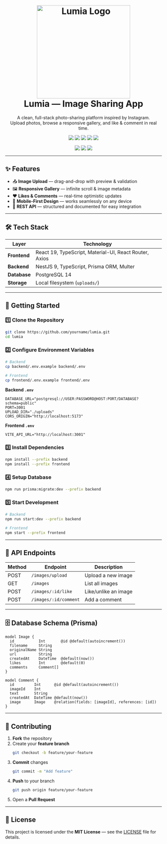 <h1 align="center">
  <img width="300" height="300" alt="Lumia Logo" src="https://github.com/user-attachments/assets/cea168b5-247e-46c7-a645-c8a91cef2ef5" />
  <br/>
  <b>Lumia — Image Sharing App</b>
</h1>

<p align="center">
  A clean, full-stack photo-sharing platform inspired by Instagram.<br/>
  Upload photos, browse a responsive gallery, and like & comment in real time.
</p>

<p align="center">
  <img src="https://img.shields.io/badge/React-19-61DAFB?logo=react&logoColor=black" />
  <img src="https://img.shields.io/badge/NestJS-9-E0234E?logo=nestjs&logoColor=white" />
  <img src="https://img.shields.io/badge/Prisma-ORM-2D3748?logo=prisma" />
  <img src="https://img.shields.io/badge/PostgreSQL-14-336791?logo=postgresql" />
  <img src="https://img.shields.io/badge/Material--UI-007FFF?logo=mui&logoColor=white" />
</p>

<p align="center">
  <img src="https://img.shields.io/github/license/yourname/lumia" />
  <img src="https://img.shields.io/github/issues/yourname/lumia" />
  <img src="https://img.shields.io/github/issues-pr/yourname/lumia" />
</p>

---

## ✨ Features

- 📤 **Image Upload** — drag-and-drop with preview & validation  
- 🖼 **Responsive Gallery** — infinite scroll & image metadata  
- ❤️ **Likes & Comments** — real-time optimistic updates  
- 📱 **Mobile-First Design** — works seamlessly on any device  
- 🔌 **REST API** — structured and documented for easy integration  

---

## 🛠 Tech Stack

| Layer     | Technology |
|-----------|------------|
| **Frontend** | React 19, TypeScript, Material-UI, React Router, Axios |
| **Backend**  | NestJS 9, TypeScript, Prisma ORM, Multer |
| **Database** | PostgreSQL 14 |
| **Storage**  | Local filesystem (`uploads/`) |

---

## 🚀 Getting Started

### 1️⃣ Clone the Repository
```bash
git clone https://github.com/yourname/lumia.git
cd lumia
```

### 2️⃣ Configure Environment Variables
```bash
# Backend
cp backend/.env.example backend/.env

# Frontend
cp frontend/.env.example frontend/.env
```

**Backend `.env`**
```env
DATABASE_URL="postgresql://USER:PASSWORD@HOST:PORT/DATABASE?schema=public"
PORT=3001
UPLOAD_DIR="./uploads"
CORS_ORIGIN="http://localhost:5173"
```

**Frontend `.env`**
```env
VITE_API_URL="http://localhost:3001"
```

### 3️⃣ Install Dependencies
```bash
npm install --prefix backend
npm install --prefix frontend
```

### 4️⃣ Setup Database
```bash
npm run prisma:migrate:dev --prefix backend
```

### 5️⃣ Start Development
```bash
# Backend
npm run start:dev --prefix backend

# Frontend
npm start --prefix frontend
```

---

## 📜 API Endpoints

| Method | Endpoint                 | Description          |
|--------|--------------------------|----------------------|
| POST   | `/images/upload`          | Upload a new image   |
| GET    | `/images`                 | List all images      |
| POST   | `/images/:id/like`        | Like/unlike an image |
| POST   | `/images/:id/comment`     | Add a comment        |

---

## 🗄 Database Schema (Prisma)

```prisma
model Image {
  id           Int       @id @default(autoincrement())
  filename     String
  originalName String
  url          String
  createdAt    DateTime  @default(now())
  likes        Int       @default(0)
  comments     Comment[]
}

model Comment {
  id         Int      @id @default(autoincrement())
  imageId    Int
  text       String
  createdAt  DateTime @default(now())
  image      Image    @relation(fields: [imageId], references: [id])
}
```

---

## 🤝 Contributing

1. **Fork** the repository  
2. Create your **feature branch**  
   ```bash
   git checkout -b feature/your-feature
   ```
3. **Commit** changes  
   ```bash
   git commit -m "Add feature"
   ```
4. **Push** to your branch  
   ```bash
   git push origin feature/your-feature
   ```
5. Open a **Pull Request**

---

## 📄 License

This project is licensed under the **MIT License** — see the [LICENSE](LICENSE) file for details.
